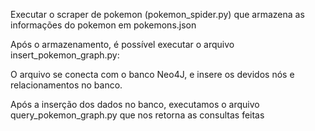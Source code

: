 Executar o scraper de pokemon (pokemon_spider.py) que armazena as informações do pokemon em pokemons.json

Após o armazenamento, é possível executar o arquivo insert_pokemon_graph.py:

O arquivo se conecta com o banco Neo4J, e insere os devidos  nós e relacionamentos no banco.

Após a inserção dos dados no banco, executamos o arquivo query_pokemon_graph.py que nos retorna as consultas feitas
